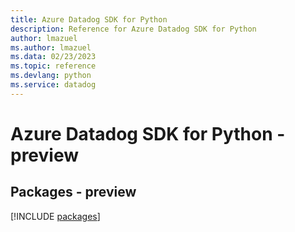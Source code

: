 ```yaml
---
title: Azure Datadog SDK for Python
description: Reference for Azure Datadog SDK for Python
author: lmazuel
ms.author: lmazuel
ms.data: 02/23/2023
ms.topic: reference
ms.devlang: python
ms.service: datadog
---
```

# Azure Datadog SDK for Python - preview
## Packages - preview
[!INCLUDE [packages](datadog-index.md)]